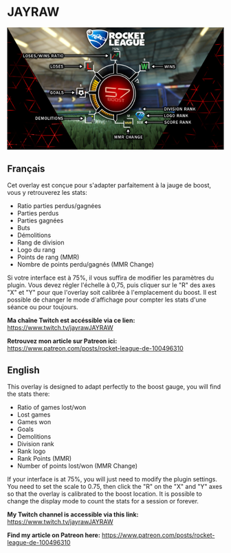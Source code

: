 # JAYRAW

![JAYRAW](/JAYRAW/screenshot.png)

## Français

Cet overlay est conçue pour s'adapter parfaitement à la jauge de boost, vous y retrouverez les stats:
- Ratio parties perdus/gagnées
- Parties perdus
- Parties gagnées
- Buts
- Démolitions
- Rang de division
- Logo du rang
- Points de rang (MMR)
- Nombre de points perdu/gagnés (MMR Change)

Si votre interface est à 75%, il vous suffira de modifier les paramètres du plugin. Vous devez régler l'échelle à 0,75, puis cliquer sur le "R" des axes "X" et "Y" pour que l'overlay soit calibrée à l'emplacement du boost. Il est possible de changer le mode d'affichage pour compter les stats d'une séance ou pour toujours.

__Ma chaîne Twitch est accéssible via ce lien:__ https://www.twitch.tv/jayrawJAYRAW

__Retrouvez mon article sur Patreon ici:__ https://www.patreon.com/posts/rocket-league-de-100496310

## English

This overlay is designed to adapt perfectly to the boost gauge, you will find the stats there:
- Ratio of games lost/won
- Lost games
- Games won
- Goals
- Demolitions
- Division rank
- Rank logo
- Rank Points (MMR)
- Number of points lost/won (MMR Change)

If your interface is at 75%, you will just need to modify the plugin settings. You need to set the scale to 0.75, then click the "R" on the "X" and "Y" axes so that the overlay is calibrated to the boost location. It is possible to change the display mode to count the stats for a session or forever.

__My Twitch channel is accessible via this link:__ https://www.twitch.tv/jayrawJAYRAW

__Find my article on Patreon here:__ https://www.patreon.com/posts/rocket-league-de-100496310